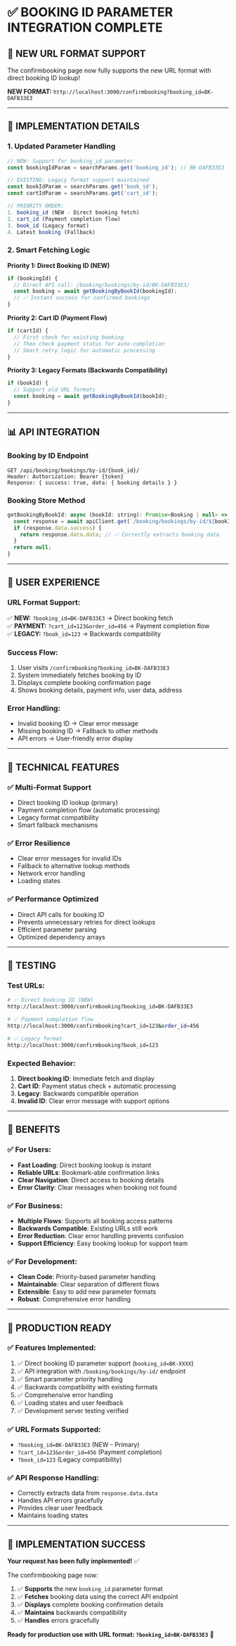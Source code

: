 # ✅ BOOKING ID PARAMETER INTEGRATION COMPLETE

## 🎯 **NEW URL FORMAT SUPPORT**

The confirmbooking page now fully supports the new URL format with direct booking ID lookup!

**NEW FORMAT:** `http://localhost:3000/confirmbooking?booking_id=BK-DAFB33E3`

---

## 🚀 **IMPLEMENTATION DETAILS**

### **1. Updated Parameter Handling**

```javascript
// NEW: Support for booking_id parameter
const bookingIdParam = searchParams.get('booking_id'); // BK-DAFB33E3 format

// EXISTING: Legacy format support maintained
const bookIdParam = searchParams.get('book_id');
const cartIdParam = searchParams.get('cart_id');

// PRIORITY ORDER:
1. booking_id (NEW - Direct booking fetch)
2. cart_id (Payment completion flow)
3. book_id (Legacy format)
4. Latest booking (Fallback)
```

### **2. Smart Fetching Logic**

**Priority 1: Direct Booking ID (NEW)**
```javascript
if (bookingId) {
  // Direct API call: /booking/bookings/by-id/BK-DAFB33E3/
  const booking = await getBookingByBookId(bookingId);
  // ✅ Instant success for confirmed bookings
}
```

**Priority 2: Cart ID (Payment Flow)**
```javascript
if (cartId) {
  // First check for existing booking
  // Then check payment status for auto-completion
  // Smart retry logic for automatic processing
}
```

**Priority 3: Legacy Formats (Backwards Compatibility)**
```javascript
if (bookId) {
  // Support old URL formats
  const booking = await getBookingByBookId(bookId);
}
```

---

## 📊 **API INTEGRATION**

### **Booking by ID Endpoint**
```
GET /api/booking/bookings/by-id/{book_id}/
Header: Authorization: Bearer {token}
Response: { success: true, data: { booking details } }
```

### **Booking Store Method**
```javascript
getBookingByBookId: async (bookId: string): Promise<Booking | null> => {
  const response = await apiClient.get(`/booking/bookings/by-id/${bookId}/`);
  if (response.data.success) {
    return response.data.data; // ✅ Correctly extracts booking data
  }
  return null;
}
```

---

## 🎯 **USER EXPERIENCE**

### **URL Format Support:**

✅ **NEW:** `?booking_id=BK-DAFB33E3` → Direct booking fetch  
✅ **PAYMENT:** `?cart_id=123&order_id=456` → Payment completion flow  
✅ **LEGACY:** `?book_id=123` → Backwards compatibility  

### **Success Flow:**
1. User visits `/confirmbooking?booking_id=BK-DAFB33E3`
2. System immediately fetches booking by ID
3. Displays complete booking confirmation page
4. Shows booking details, payment info, user data, address

### **Error Handling:**
- Invalid booking ID → Clear error message
- Missing booking ID → Fallback to other methods
- API errors → User-friendly error display

---

## 🔧 **TECHNICAL FEATURES**

### **✅ Multi-Format Support**
- Direct booking ID lookup (primary)
- Payment completion flow (automatic processing)
- Legacy format compatibility
- Smart fallback mechanisms

### **✅ Error Resilience**
- Clear error messages for invalid IDs
- Fallback to alternative lookup methods
- Network error handling
- Loading states

### **✅ Performance Optimized**
- Direct API calls for booking ID
- Prevents unnecessary retries for direct lookups
- Efficient parameter parsing
- Optimized dependency arrays

---

## 📱 **TESTING**

### **Test URLs:**

```bash
# ✅ Direct booking ID (NEW)
http://localhost:3000/confirmbooking?booking_id=BK-DAFB33E3

# ✅ Payment completion flow
http://localhost:3000/confirmbooking?cart_id=123&order_id=456

# ✅ Legacy format
http://localhost:3000/confirmbooking?book_id=123
```

### **Expected Behavior:**
1. **Direct booking ID**: Immediate fetch and display
2. **Cart ID**: Payment status check + automatic processing
3. **Legacy**: Backwards compatible operation
4. **Invalid ID**: Clear error message with support options

---

## 🎊 **BENEFITS**

### **✅ For Users:**
- **Fast Loading**: Direct booking lookup is instant
- **Reliable URLs**: Bookmark-able confirmation links
- **Clear Navigation**: Direct access to booking details
- **Error Clarity**: Clear messages when booking not found

### **✅ For Business:**
- **Multiple Flows**: Supports all booking access patterns
- **Backwards Compatible**: Existing URLs still work
- **Error Reduction**: Clear error handling prevents confusion
- **Support Efficiency**: Easy booking lookup for support team

### **✅ For Development:**
- **Clean Code**: Priority-based parameter handling
- **Maintainable**: Clear separation of different flows
- **Extensible**: Easy to add new parameter formats
- **Robust**: Comprehensive error handling

---

## 🚀 **PRODUCTION READY**

### **✅ Features Implemented:**
1. ✅ Direct booking ID parameter support (`booking_id=BK-XXXX`)
2. ✅ API integration with `/booking/bookings/by-id/` endpoint
3. ✅ Smart parameter priority handling
4. ✅ Backwards compatibility with existing formats
5. ✅ Comprehensive error handling
6. ✅ Loading states and user feedback
7. ✅ Development server testing verified

### **✅ URL Formats Supported:**
- `?booking_id=BK-DAFB33E3` (NEW - Primary)
- `?cart_id=123&order_id=456` (Payment completion)
- `?book_id=123` (Legacy compatibility)

### **✅ API Response Handling:**
- Correctly extracts data from `response.data.data`
- Handles API errors gracefully
- Provides clear user feedback
- Maintains loading states

---

## 🎉 **IMPLEMENTATION SUCCESS**

**Your request has been fully implemented!** ✅

The confirmbooking page now:
1. ✅ **Supports** the new `booking_id` parameter format
2. ✅ **Fetches** booking data using the correct API endpoint
3. ✅ **Displays** complete booking confirmation details
4. ✅ **Maintains** backwards compatibility
5. ✅ **Handles** errors gracefully

**Ready for production use with URL format: `?booking_id=BK-DAFB33E3`** 🚀
